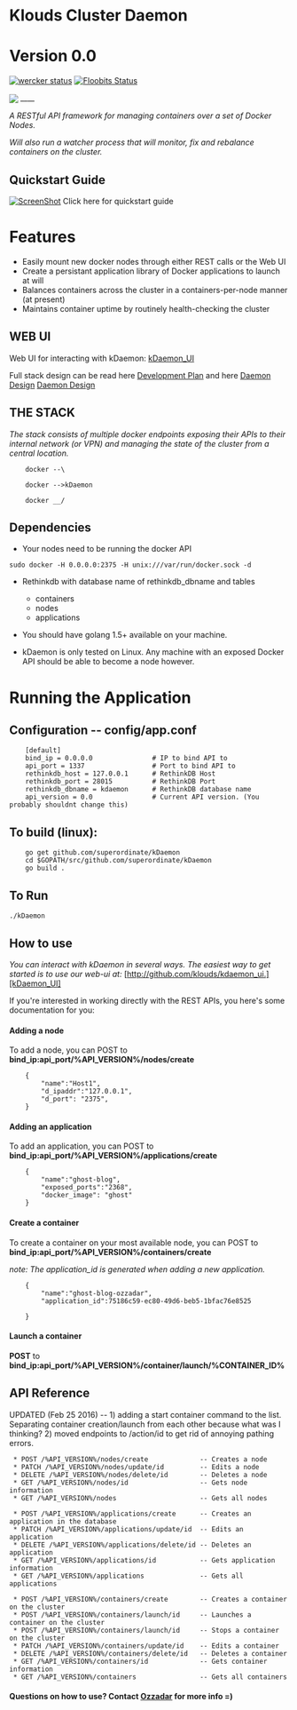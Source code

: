 # Klouds Cluster Daemon
# Version 0.0 
[![wercker status](https://app.wercker.com/status/7a1a06d652cb003d898554754a8c3c3d/s/master "wercker status")](https://app.wercker.com/project/bykey/7a1a06d652cb003d898554754a8c3c3d)
[![Floobits Status](https://floobits.com/ozzadar/kDaemon.svg)](https://floobits.com/ozzadar/kDaemon/redirect)


<img src="http://www.ozzadar.com/klouds.png" align="center"/>
____

*A RESTful API framework for managing containers over a set of Docker Nodes.*

*Will also run a watcher process that will monitor, fix and rebalance containers on the cluster.*

## Quickstart Guide
[![ScreenShot](https://j.gifs.com/yPprOE.gif)](https://youtu.be/oK-fpD7aFp4)
Click here for quickstart guide



# Features
* Easily mount new docker nodes through either REST calls or the Web UI
* Create a persistant application library of Docker applications to launch at will
* Balances containers across the cluster in a containers-per-node manner (at present)
* Maintains container uptime by routinely health-checking the cluster

## WEB UI

Web UI for interacting with kDaemon:
[kDaemon_UI][kDaemon_UI]





Full stack design can be read here 
     [Development Plan][Development Plan] and here
     [Daemon Design] [Daemon Design]


## THE STACK
*The stack consists of multiple docker endpoints exposing their APIs to their internal network (or VPN) and managing the state of the cluster from a central location.*

```
    docker --\    
                
    docker -->kDaemon 
                                     
    docker __/   

```
## Dependencies

+ Your nodes need to be running the docker API 
```
sudo docker -H 0.0.0.0:2375 -H unix:///var/run/docker.sock -d 
```

+ Rethinkdb with database name of rethinkdb_dbname and tables
    - containers
    - nodes
    - applications
    
+ You should have golang 1.5+ available on your machine.
+ kDaemon is only tested on Linux. Any machine with an exposed Docker API should be able to become a node however.


# Running the Application
    
## Configuration -- config/app.conf

```
    [default]
    bind_ip = 0.0.0.0               # IP to bind API to
    api_port = 1337                 # Port to bind API to
    rethinkdb_host = 127.0.0.1      # RethinkDB Host
    rethinkdb_port = 28015          # RethinkDB Port
    rethinkdb_dbname = kdaemon      # RethinkDB database name
    api_version = 0.0               # Current API version. (You probably shouldnt change this)

```




## To build (linux):


```
    go get github.com/superordinate/kDaemon
    cd $GOPATH/src/github.com/superordinate/kDaemon
    go build .
```

## To Run

``` 
./kDaemon
```
## How to use
*You can interact with kDaemon in several ways. The easiest way to get started is to use our web-ui at:*
[http://github.com/klouds/kdaemon_ui.][kDaemon_UI] 

If you're interested in working directly with the REST APIs, you here's some documentation for you:
   
#### Adding a node

To add a node, you can POST to **bind_ip:api_port/%API_VERSION%/nodes/create**
```
    {
        "name":"Host1",
        "d_ipaddr":"127.0.0.1",
        "d_port": "2375",
    }
```

#### Adding an application

To add an application, you can POST to **bind_ip:api_port/%API_VERSION%/applications/create**
```
    {
        "name":"ghost-blog",
        "exposed_ports":"2368",
        "docker_image": "ghost"
    }
```

#### Create a container

To create a container on your most available node, you can POST to **bind_ip:api_port/%API_VERSION%/containers/create**

*note: The application_id is generated when adding a new application.*
```
    {
        "name":"ghost-blog-ozzadar",
        "application_id":75186c59-ec80-49d6-beb5-1bfac76e8525

    }
```

#### Launch a container

**POST** to **bind_ip:api_port/%API_VERSION%/container/launch/%CONTAINER_ID%**

## API Reference
UPDATED (Feb 25 2016) -- 
    1) adding a start container command to the list. Separating container creation/launch from each other because what was I thinking?
    2) moved endpoints to /action/id to get rid of annoying pathing errors.


```
 * POST /%API_VERSION%/nodes/create             -- Creates a node
 * PATCH /%API_VERSION%/nodes/update/id         -- Edits a node
 * DELETE /%API_VERSION%/nodes/delete/id        -- Deletes a node
 * GET /%API_VERSION%/nodes/id                  -- Gets node information
 * GET /%API_VERSION%/nodes                     -- Gets all nodes
 
 * POST /%API_VERSION%/applications/create      -- Creates an application in the database
 * PATCH /%API_VERSION%/applications/update/id  -- Edits an application
 * DELETE /%API_VERSION%/applications/delete/id -- Deletes an application
 * GET /%API_VERSION%/applications/id           -- Gets application information
 * GET /%API_VERSION%/applications              -- Gets all applications

 * POST /%API_VERSION%/containers/create        -- Creates a container on the cluster
 * POST /%API_VERSION%/containers/launch/id     -- Launches a container on the cluster
 * POST /%API_VERSION%/containers/launch/id     -- Stops a container on the cluster
 * PATCH /%API_VERSION%/containers/update/id    -- Edits a container 
 * DELETE /%API_VERSION%/containers/delete/id   -- Deletes a container 
 * GET /%API_VERSION%/containers/id             -- Gets container information
 * GET /%API_VERSION%/containers                -- Gets all containers

 ```

#### Questions on how to use? Contact [Ozzadar](https://github.com/Ozzadar) for more info =)

[Development Plan]: https://docs.google.com/document/d/1A4-0g1E52wdW9L-hoeAZzay5Uotv1GcBPtXLU1msw2w/edit?usp=sharing
[Daemon Design]: https://docs.google.com/document/d/1EkI7uQzdt1xMwb1etcweYQFCLthK_l9aHZvHOunshzs/edit?usp=sharing
[Weave]: http://www.weave.works/
[kDaemon_UI]:http://github.com/klouds/kDaemon_ui
